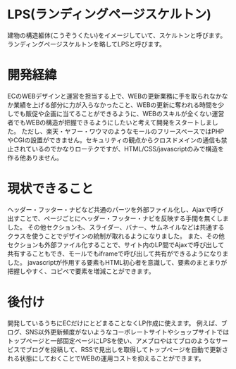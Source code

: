# LPS(ランディングページスケルトン)
建物の構造軀体(こうぞうくたい)をイメージしていて、スケルトンと呼びます。
ランディングページスケルトンを略してLPSと呼びます。


# 開発経緯
ECのWEBデザインと運営を担当する上で、WEBの更新業務に手を取られなかなか業績を上げる部分に力が入らなかったこと、WEBの更新に奪われる時間を少しでも販促や企画に当てることができるように、WEBのスキルが全くない運営者でもWEBの構造が把握できるようにしたいと考えて開発をスタートしました。
ただし、楽天・ヤフー・ワウマのようなモールのフリースペースではPHPやCGIの設置ができません。セキュリティの観点からクロスドメインの通信も禁止されているのでかなりローテクですが、HTML/CSS/javascriptのみで構造を作る他ありません。


# 現状できること
ヘッダー・フッター・ナビなど共通のパーツを外部ファイル化し、Ajaxで呼び出すことで、ページごとにヘッダー・フッター・ナビを反映する手間を無くしました。
その他セクションも、スライダー、バナー、サムネイルなどは共通するクラスを使うことでデザインの統制が取れるようになりました。
また、その他セクションも外部ファイル化することで、サイト内のLP間でAjaxで呼び出して共有することもでき、モールでもiframeで呼び出して共有ができるようになりました。
javascriptが作用する要素もHTML初心者を意識して、要素のまとまりが把握しやすく、コピペで要素を増減ことができます。


# 後付け
開発しているうちにECだけにとどまることなくLP作成に使えます。
例えば、ブログ、SNS以外更新頻度がないようなコーポレートサイトやショップサイトではトップページと一部固定ページにLPSを使い、アメブロやはてブロのようなサービスでブログを投稿して、RSSで見出しを取得してトップページを自動で更新される状態にしておくことでWEBの運用コストを抑えることができます。
